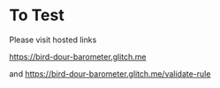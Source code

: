 # To Test
Please visit hosted links

https://bird-dour-barometer.glitch.me

and https://bird-dour-barometer.glitch.me/validate-rule
